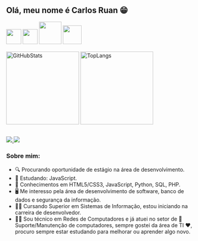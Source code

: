 ## Olá, meu nome é Carlos Ruan :grin:  
<div>
  <img height="40px" src="https://cdn.jsdelivr.net/gh/devicons/devicon/icons/javascript/javascript-original.svg"/>
  <img height="40px" src="https://cdn.jsdelivr.net/gh/devicons/devicon/icons/python/python-original.svg"/>
  <img height="60px" width="60px" src="https://cdn.jsdelivr.net/gh/devicons/devicon/icons/mysql/mysql-plain-wordmark.svg"/>
  <img height="50px" src="https://cdn.jsdelivr.net/gh/devicons/devicon/icons/php/php-original.svg"/>
</div>
<br/>
<div>
    <img height="195px" src="https://github-readme-stats.vercel.app/api?username=CarlosRuanOliveira&show_icons=true&theme=tokyonight&include_all_commits=true&count_private=true" alt="GitHubStats"/>
    <img height="195px" src="https://github-readme-stats.vercel.app/api/top-langs/?username=CarlosRuanOliveira&layout=compact&langs_count=10&theme=tokyonight" alt="TopLangs"/>
</div>  

## 

<div>
  <a href="https://www.linkedin.com/in/carlos-ruan-dev/" target="_blank">
    <img src="https://img.shields.io/badge/LinkedIn-0077B5?style=for-the-badge&logo=linkedin&logoColor=white" target="_blank"/>
  </a>
  <a href = "mailto:carlosruan.ti@gmail.com">
    <img src="https://img.shields.io/badge/Gmail-D14836?style=for-the-badge&logo=gmail&logoColor=white" target="_blank"/>
  </a>
 </div>
 
### Sobre mim:
  - 🔍 Procurando oportunidade de estágio na área de desenvolvimento.  
  - :book: Estudando: JavaScript.  
  - :brain: Conhecimentos em HTML5/CSS3, JavaScript, Python, SQL, PHP.  
  - :desktop_computer: Me interesso pela área de desenvolvimento de software, banco de dados e segurança da informação.  
  - :man_student: Cursando Superior em Sistemas de Informação, estou iniciando na carreira de desenvolvedor.  
  - :man_technologist: Sou técnico em Redes de Computadores e já atuei no setor de :wrench:Suporte/Manutenção de computadores, sempre gostei da área de TI :heart:, procuro sempre estar estudando para melhorar ou aprender algo novo.  
